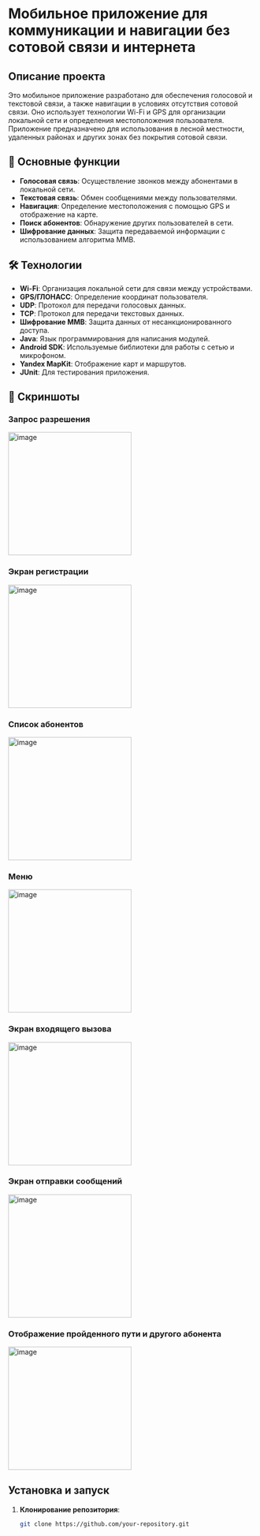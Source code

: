 # Мобильное приложение для коммуникации и навигации без сотовой связи и интернета

## Описание проекта

Это мобильное приложение разработано для обеспечения голосовой и текстовой связи, а также навигации в условиях отсутствия сотовой связи. Оно использует технологии Wi-Fi и GPS для организации локальной сети и определения местоположения пользователя. Приложение предназначено для использования в лесной местности, удаленных районах и других зонах без покрытия сотовой связи.

## 🌟 Основные функции

- **Голосовая связь**: Осуществление звонков между абонентами в локальной сети.
- **Текстовая связь**: Обмен сообщениями между пользователями.
- **Навигация**: Определение местоположения с помощью GPS и отображение на карте.
- **Поиск абонентов**: Обнаружение других пользователей в сети.
- **Шифрование данных**: Защита передаваемой информации с использованием алгоритма MMB.

## 🛠 Технологии

- **Wi-Fi**: Организация локальной сети для связи между устройствами.
- **GPS/ГЛОНАСС**: Определение координат пользователя.
- **UDP**: Протокол для передачи голосовых данных.
- **TCP**: Протокол для передачи текстовых данных.
- **Шифрование MMB**: Защита данных от несанкционированного доступа.
- **Java**: Язык программирования для написания модулей.
- **Android SDK**: Используемые библиотеки для работы с сетью и микрофоном.
- **Yandex MapKit**: Отображение карт и маршрутов.
- **JUnit**: Для тестирования приложения.

## 📸 Скриншоты

### Запрос разрешения
<img width="250" alt="image" src="https://github.com/user-attachments/assets/7473f01c-257e-4d1a-b197-8f9b95350c6a" />

### Экран регистрации
<img width="250" alt="image" src="https://github.com/user-attachments/assets/79448c9f-2d94-49d3-891f-30ddad33b400" />

### Список абонентов
<img width="250" alt="image" src="https://github.com/user-attachments/assets/54487f1b-afef-4e8c-a858-5fcd20c853c9" />

### Меню
<img width="250" alt="image" src="https://github.com/user-attachments/assets/a06ca0f3-62bb-4123-80a4-90794a3fa8a5" />

### Экран входящего вызова
<img width="250" alt="image" src="https://github.com/user-attachments/assets/bf59b231-b612-4c3c-b4de-2e27a43c3c65" />

### Экран отправки сообщений
<img width="250" alt="image" src="https://github.com/user-attachments/assets/6115b502-6fb4-4a75-836e-b64e19237233" />

### Отображение пройденного пути и другого абонента
<img width="250" alt="image" src="https://github.com/user-attachments/assets/caa3a44d-2837-4d7d-bc93-694ba6934e48" />


## Установка и запуск

1. **Клонирование репозитория**:
   ```bash
   git clone https://github.com/your-repository.git
